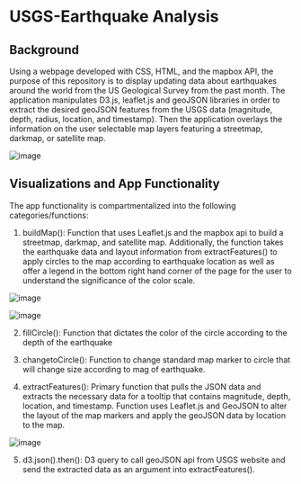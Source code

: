 # USGS-Earthquake Analysis

## Background 

Using a webpage developed with CSS, HTML, and the mapbox API, the purpose of this repository is to display updating data about earthquakes around the world from the US Geological Survey from the past month. The application manipulates D3.js, leaflet.js and geoJSON libraries in order to extract the desired geoJSON features from the USGS data (magnitude, depth, radius, location, and timestamp). Then the application overlays the information on the user selectable map layers featuring a streetmap, darkmap, or satellite map.

![image](https://raw.github.com/ahop92/USGS-Earthquake-Analysis/main/images/overview.PNG)


## Visualizations and App Functionality

The app functionality is compartmentalized into the following categories/functions: 

1. buildMap(): Function that uses Leaflet.js and the mapbox api to build a streetmap, darkmap, and satellite map. Additionally, the function takes the earthquake data and layout information from extractFeatures() to apply circles to the map according to earthquake location as well as offer a legend in the bottom right hand corner of the page for the user to understand the significance of the color scale.

![image](https://raw.github.com/ahop92/USGS-Earthquake-Analysis/main/images/mapselect.PNG)

![image](https://raw.github.com/ahop92/USGS-Earthquake-Analysis/main/images/legend.PNG)

2. fillCircle(): Function that dictates the color of the circle according to the depth of the earthquake

3. changetoCircle(): Function to change standard map marker to circle that will change size according to mag of earthquake.

4. extractFeatures(): Primary function that pulls the JSON data and extracts the necessary data for a tooltip that contains magnitude, depth, location, and timestamp. Function uses Leaflet.js and GeoJSON to alter the layout of the map markers and apply the geoJSON data by location to the map.

![image](https://raw.github.com/ahop92/USGS-Earthquake-Analysis/main/images/tooltip.PNG)

5. d3.json().then(): D3 query to call geoJSON api from USGS website and send the extracted data as an argument into extractFeatures().

